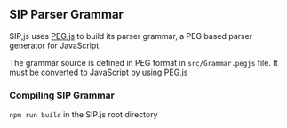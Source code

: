 ## SIP Parser Grammar

SIP,js uses [PEG.js](https://github.com/dmajda/pegjs) to build its parser grammar, a PEG based parser generator for JavaScript.

The grammar source is defined in PEG format in `src/Grammar.pegjs` file. It must be converted to JavaScript by using PEG.js

### Compiling SIP Grammar

`npm run build` in the SIP.js root directory

